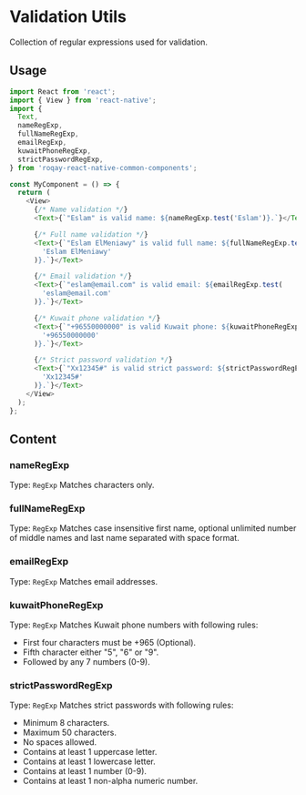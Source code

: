 # Validation Utils

Collection of regular expressions used for validation.

## Usage

```js
import React from 'react';
import { View } from 'react-native';
import {
  Text,
  nameRegExp,
  fullNameRegExp,
  emailRegExp,
  kuwaitPhoneRegExp,
  strictPasswordRegExp,
} from 'roqay-react-native-common-components';

const MyComponent = () => {
  return (
    <View>
      {/* Name validation */}
      <Text>{`"Eslam" is valid name: ${nameRegExp.test('Eslam')}.`}</Text>

      {/* Full name validation */}
      <Text>{`"Eslam ElMeniawy" is valid full name: ${fullNameRegExp.test(
        'Eslam ElMeniawy'
      )}.`}</Text>

      {/* Email validation */}
      <Text>{`"eslam@email.com" is valid email: ${emailRegExp.test(
        'eslam@email.com'
      )}.`}</Text>

      {/* Kuwait phone validation */}
      <Text>{`"+96550000000" is valid Kuwait phone: ${kuwaitPhoneRegExp.test(
        '+96550000000'
      )}.`}</Text>

      {/* Strict password validation */}
      <Text>{`"Xx12345#" is valid strict password: ${strictPasswordRegExp.test(
        'Xx12345#'
      )}.`}</Text>
    </View>
  );
};
```

## Content

### nameRegExp

Type: `RegExp`
Matches characters only.

### fullNameRegExp

Type: `RegExp`
Matches case insensitive first name, optional unlimited number of middle names and last name separated with space format.

### emailRegExp

Type: `RegExp`
Matches email addresses.

### kuwaitPhoneRegExp

Type: `RegExp`
Matches Kuwait phone numbers with following rules:

- First four characters must be +965 (Optional).
- Fifth character either "5", "6" or "9".
- Followed by any 7 numbers (0-9).

### strictPasswordRegExp

Type: `RegExp`
Matches strict passwords with following rules:

- Minimum 8 characters.
- Maximum 50 characters.
- No spaces allowed.
- Contains at least 1 uppercase letter.
- Contains at least 1 lowercase letter.
- Contains at least 1 number (0-9).
- Contains at least 1 non-alpha numeric number.
